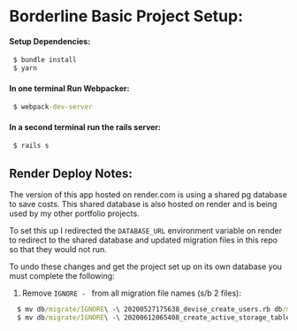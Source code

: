 # Borderline Basic Project Setup:

#### Setup Dependencies:

```cmd
 $ bundle install
 $ yarn
```

#### In one terminal Run Webpacker:

```cmd
 $ webpack-dev-server
```

#### In a second terminal run the rails server:

```cmd
 $ rails s
```

## Render Deploy Notes:

The version of this app hosted on render.com is using a shared pg database to save costs. This shared database is also hosted on render and is being used by my other portfolio projects.

To set this up I redirected the `DATABASE_URL` environment variable on render to redirect to the shared database and updated migration files in this repo so that they would not run.

To undo these changes and get the project set up on its own database you must complete the following:

1. Remove `IGNORE - ` from all migration file names (s/b 2 files):

```cmd
  $ mv db/migrate/IGNORE\ -\ 20200527175638_devise_create_users.rb db/migrate/20200527175638_devise_create_users.rb
  $ mv db/migrate/IGNORE\ -\ 20200612065408_create_active_storage_tables.active_storage.rb db/migrate/20200612065408_create_active_storage_tables.active_storage.rb
```
